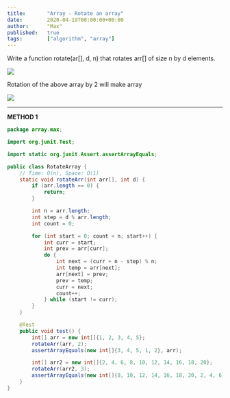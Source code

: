 ```yaml
---
title:       "Array - Rotate an array"
date:        2020-04-19T00:00:00+00:00
author:      "Max"
published:   true
tags:        ["algorithm", "array"]
---
```


Write a function rotate(ar[], d, n) that rotates arr[] of size n by d elements.

![](https://media.geeksforgeeks.org/wp-content/uploads/simplearray.png)

Rotation of the above array by 2 will make array

![](https://media.geeksforgeeks.org/wp-content/uploads/arrayRotation.png)

---

**METHOD 1**

```java
package array.max;

import org.junit.Test;

import static org.junit.Assert.assertArrayEquals;

public class RotateArray {
    // Time: O(n), Space: O(1)
    static void rotateArr(int arr[], int d) {
        if (arr.length == 0) {
            return;
        }

        int n = arr.length;
        int step = d % arr.length;
        int count = 0;

        for (int start = 0; count < n; start++) {
            int curr = start;
            int prev = arr[curr];
            do {
                int next = (curr + n - step) % n;
                int temp = arr[next];
                arr[next] = prev;
                prev = temp;
                curr = next;
                count++;
            } while (start != curr);
        }
    }

    @Test
    public void test() {
        int[] arr = new int[]{1, 2, 3, 4, 5};
        rotateArr(arr, 2);
        assertArrayEquals(new int[]{3, 4, 5, 1, 2}, arr);

        int[] arr2 = new int[]{2, 4, 6, 8, 10, 12, 14, 16, 18, 20};
        rotateArr(arr2, 3);
        assertArrayEquals(new int[]{8, 10, 12, 14, 16, 18, 20, 2, 4, 6}, arr2);
    }
}
```
